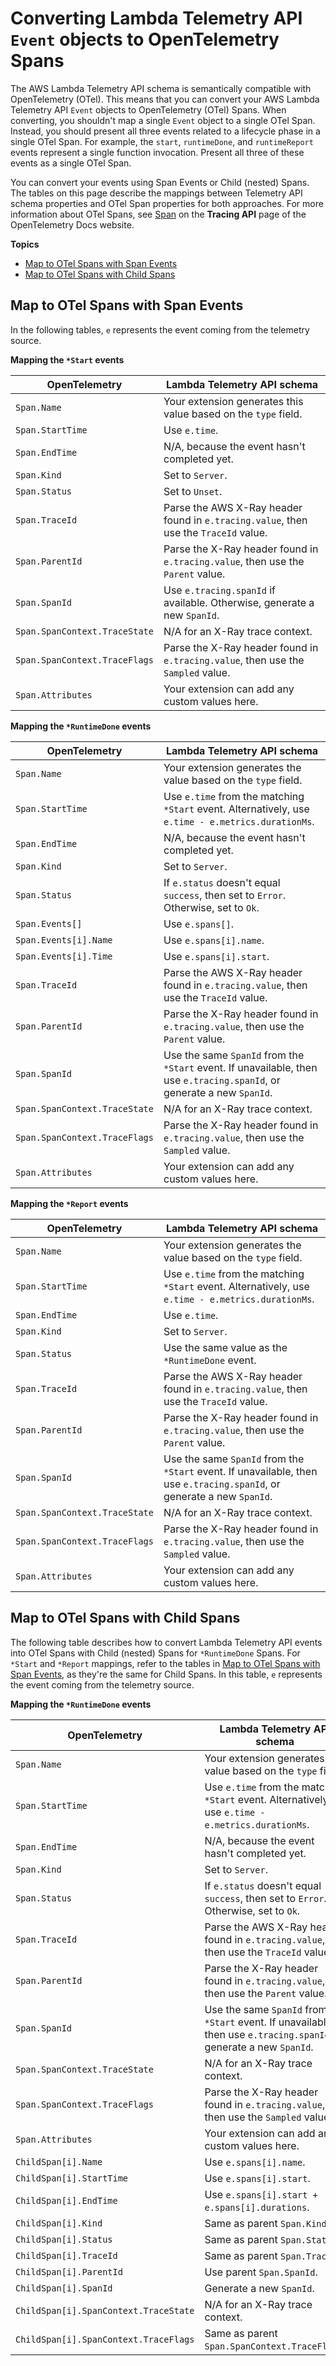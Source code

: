 # Converting Lambda Telemetry API `Event` objects to OpenTelemetry Spans<a name="telemetry-otel-spans"></a>

The AWS Lambda Telemetry API schema is semantically compatible with OpenTelemetry \(OTel\)\. This means that you can convert your AWS Lambda Telemetry API `Event` objects to OpenTelemetry \(OTel\) Spans\. When converting, you shouldn't map a single `Event` object to a single OTel Span\. Instead, you should present all three events related to a lifecycle phase in a single OTel Span\. For example, the `start`, `runtimeDone`, and `runtimeReport` events represent a single function invocation\. Present all three of these events as a single OTel Span\.

You can convert your events using Span Events or Child \(nested\) Spans\. The tables on this page describe the mappings between Telemetry API schema properties and OTel Span properties for both approaches\. For more information about OTel Spans, see [Span](https://opentelemetry.io/docs/reference/specification/trace/api/#span) on the **Tracing API** page of the OpenTelemetry Docs website\.

**Topics**
+ [Map to OTel Spans with Span Events](#telemetry-otel-span-events)
+ [Map to OTel Spans with Child Spans](#telemetry-otel-child-spans)

## Map to OTel Spans with Span Events<a name="telemetry-otel-span-events"></a>

In the following tables, `e` represents the event coming from the telemetry source\.


**Mapping the `*Start` events**  

| OpenTelemetry | Lambda Telemetry API schema | 
| --- | --- | 
|  `Span.Name`  |  Your extension generates this value based on the `type` field\.  | 
|  `Span.StartTime`  |  Use `e.time`\.  | 
|  `Span.EndTime`  |  N/A, because the event hasn't completed yet\.  | 
|  `Span.Kind`  |  Set to `Server`\.  | 
|  `Span.Status`  |  Set to `Unset`\.  | 
|  `Span.TraceId`  |  Parse the AWS X\-Ray header found in `e.tracing.value`, then use the `TraceId` value\.  | 
|  `Span.ParentId`  |  Parse the X\-Ray header found in `e.tracing.value`, then use the `Parent` value\.  | 
|  `Span.SpanId`  |  Use `e.tracing.spanId` if available\. Otherwise, generate a new `SpanId`\.  | 
|  `Span.SpanContext.TraceState`  |  N/A for an X\-Ray trace context\.  | 
|  `Span.SpanContext.TraceFlags`  |  Parse the X\-Ray header found in `e.tracing.value`, then use the `Sampled` value\.  | 
|  `Span.Attributes`  |  Your extension can add any custom values here\.  | 


**Mapping the `*RuntimeDone` events**  

| OpenTelemetry | Lambda Telemetry API schema | 
| --- | --- | 
|  `Span.Name`  |  Your extension generates the value based on the `type` field\.  | 
|  `Span.StartTime`  |  Use `e.time` from the matching `*Start` event\. Alternatively, use `e.time - e.metrics.durationMs`\.  | 
|  `Span.EndTime`  |  N/A, because the event hasn't completed yet\.  | 
|  `Span.Kind`  |  Set to `Server`\.  | 
|  `Span.Status`  |  If `e.status` doesn't equal `success`, then set to `Error`\. Otherwise, set to `Ok`\.  | 
|  `Span.Events[]`  |  Use `e.spans[]`\.  | 
|  `Span.Events[i].Name`  |  Use `e.spans[i].name`\.  | 
|  `Span.Events[i].Time`  |  Use `e.spans[i].start`\.  | 
|  `Span.TraceId`  |  Parse the AWS X\-Ray header found in `e.tracing.value`, then use the `TraceId` value\.  | 
|  `Span.ParentId`  |  Parse the X\-Ray header found in `e.tracing.value`, then use the `Parent` value\.  | 
|  `Span.SpanId`  |  Use the same `SpanId` from the `*Start` event\. If unavailable, then use `e.tracing.spanId`, or generate a new `SpanId`\.  | 
|  `Span.SpanContext.TraceState`  |  N/A for an X\-Ray trace context\.  | 
|  `Span.SpanContext.TraceFlags`  |  Parse the X\-Ray header found in `e.tracing.value`, then use the `Sampled` value\.  | 
|  `Span.Attributes`  |  Your extension can add any custom values here\.  | 


**Mapping the `*Report` events**  

| OpenTelemetry | Lambda Telemetry API schema | 
| --- | --- | 
|  `Span.Name`  |  Your extension generates the value based on the `type` field\.  | 
|  `Span.StartTime`  |  Use `e.time` from the matching `*Start` event\. Alternatively, use `e.time - e.metrics.durationMs`\.  | 
|  `Span.EndTime`  |  Use `e.time`\.  | 
|  `Span.Kind`  |  Set to `Server`\.  | 
|  `Span.Status`  |  Use the same value as the `*RuntimeDone` event\.  | 
|  `Span.TraceId`  |  Parse the AWS X\-Ray header found in `e.tracing.value`, then use the `TraceId` value\.  | 
|  `Span.ParentId`  |  Parse the X\-Ray header found in `e.tracing.value`, then use the `Parent` value\.  | 
|  `Span.SpanId`  |  Use the same `SpanId` from the `*Start` event\. If unavailable, then use `e.tracing.spanId`, or generate a new `SpanId`\.  | 
|  `Span.SpanContext.TraceState`  |  N/A for an X\-Ray trace context\.  | 
|  `Span.SpanContext.TraceFlags`  |  Parse the X\-Ray header found in `e.tracing.value`, then use the `Sampled` value\.  | 
|  `Span.Attributes`  |  Your extension can add any custom values here\.  | 

## Map to OTel Spans with Child Spans<a name="telemetry-otel-child-spans"></a>

The following table describes how to convert Lambda Telemetry API events into OTel Spans with Child \(nested\) Spans for `*RuntimeDone` Spans\. For `*Start` and `*Report` mappings, refer to the tables in [Map to OTel Spans with Span Events](#telemetry-otel-span-events), as they're the same for Child Spans\. In this table, `e` represents the event coming from the telemetry source\.


**Mapping the `*RuntimeDone` events**  

| OpenTelemetry | Lambda Telemetry API schema | 
| --- | --- | 
|  `Span.Name`  |  Your extension generates the value based on the `type` field\.  | 
|  `Span.StartTime`  |  Use `e.time` from the matching `*Start` event\. Alternatively, use `e.time - e.metrics.durationMs`\.  | 
|  `Span.EndTime`  |  N/A, because the event hasn't completed yet\.  | 
|  `Span.Kind`  |  Set to `Server`\.  | 
|  `Span.Status`  |  If `e.status` doesn't equal `success`, then set to `Error`\. Otherwise, set to `Ok`\.  | 
|  `Span.TraceId`  |  Parse the AWS X\-Ray header found in `e.tracing.value`, then use the `TraceId` value\.  | 
|  `Span.ParentId`  |  Parse the X\-Ray header found in `e.tracing.value`, then use the `Parent` value\.  | 
|  `Span.SpanId`  |  Use the same `SpanId` from the `*Start` event\. If unavailable, then use `e.tracing.spanId`, or generate a new `SpanId`\.  | 
|  `Span.SpanContext.TraceState`  |  N/A for an X\-Ray trace context\.  | 
|  `Span.SpanContext.TraceFlags`  |  Parse the X\-Ray header found in `e.tracing.value`, then use the `Sampled` value\.  | 
|  `Span.Attributes`  |  Your extension can add any custom values here\.  | 
|  `ChildSpan[i].Name`  |  Use `e.spans[i].name`\.  | 
|  `ChildSpan[i].StartTime`  |  Use `e.spans[i].start`\.  | 
|  `ChildSpan[i].EndTime`  |  Use `e.spans[i].start + e.spans[i].durations`\.  | 
|  `ChildSpan[i].Kind`  |  Same as parent `Span.Kind`\.  | 
|  `ChildSpan[i].Status`  |  Same as parent `Span.Status`\.  | 
|  `ChildSpan[i].TraceId`  |  Same as parent `Span.TraceId`\.  | 
|  `ChildSpan[i].ParentId`  |  Use parent `Span.SpanId`\.  | 
|  `ChildSpan[i].SpanId`  |  Generate a new `SpanId`\.  | 
|  `ChildSpan[i].SpanContext.TraceState`  |  N/A for an X\-Ray trace context\.  | 
|  `ChildSpan[i].SpanContext.TraceFlags`  |  Same as parent `Span.SpanContext.TraceFlags`\.  | 